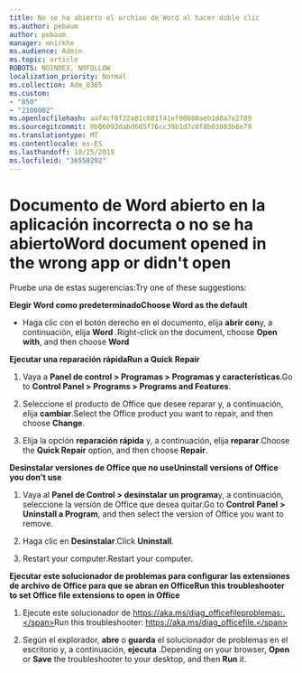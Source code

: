 ```yaml
---
title: No se ha abierto el archivo de Word al hacer doble clic
ms.author: pebaum
author: pebaum
manager: mnirkhe
ms.audience: Admin
ms.topic: article
ROBOTS: NOINDEX, NOFOLLOW
localization_priority: Normal
ms.collection: Adm_O365
ms.custom:
- "850"
- "2100002"
ms.openlocfilehash: aaf4cf8f22a81c601f41ef00080aeb1d8a7e2789
ms.sourcegitcommit: 0b06093dabd685f76cc39b1d7c0f8b03883b6e79
ms.translationtype: MT
ms.contentlocale: es-ES
ms.lasthandoff: 10/25/2019
ms.locfileid: "36558202"
---
```

# <a name="word-document-opened-in-the-wrong-app-or-didnt-open"></a><span data-ttu-id="f9f91-102">Documento de Word abierto en la aplicación incorrecta o no se ha abierto</span><span class="sxs-lookup"><span data-stu-id="f9f91-102">Word document opened in the wrong app or didn't open</span></span>

<span data-ttu-id="f9f91-103">Pruebe una de estas sugerencias:</span><span class="sxs-lookup"><span data-stu-id="f9f91-103">Try one of these suggestions:</span></span>

<span data-ttu-id="f9f91-104">**Elegir Word como predeterminado**</span><span class="sxs-lookup"><span data-stu-id="f9f91-104">**Choose Word as the default**</span></span>

- <span data-ttu-id="f9f91-105">Haga clic con el botón derecho en el documento, elija **abrir con**y, a continuación, elija **Word** .</span><span class="sxs-lookup"><span data-stu-id="f9f91-105">Right-click on the document, choose **Open with**, and then choose **Word**</span></span>

<span data-ttu-id="f9f91-106">**Ejecutar una reparación rápida**</span><span class="sxs-lookup"><span data-stu-id="f9f91-106">**Run a Quick Repair**</span></span>

1. <span data-ttu-id="f9f91-107">Vaya a **Panel de control > Programas > Programas y características**.</span><span class="sxs-lookup"><span data-stu-id="f9f91-107">Go to **Control Panel > Programs > Programs and Features**.</span></span>

2. <span data-ttu-id="f9f91-108">Seleccione el producto de Office que desee reparar y, a continuación, elija **cambiar**.</span><span class="sxs-lookup"><span data-stu-id="f9f91-108">Select the Office product you want to repair, and then choose **Change**.</span></span>

3. <span data-ttu-id="f9f91-109">Elija la opción **reparación rápida** y, a continuación, elija **reparar**.</span><span class="sxs-lookup"><span data-stu-id="f9f91-109">Choose the **Quick Repair** option, and then choose **Repair**.</span></span>

<span data-ttu-id="f9f91-110">**Desinstalar versiones de Office que no use**</span><span class="sxs-lookup"><span data-stu-id="f9f91-110">**Uninstall versions of Office you don't use**</span></span>

1. <span data-ttu-id="f9f91-111">Vaya al **Panel de Control > desinstalar un programa**y, a continuación, seleccione la versión de Office que desea quitar.</span><span class="sxs-lookup"><span data-stu-id="f9f91-111">Go to **Control Panel > Uninstall a Program**, and then select the version of Office you want to remove.</span></span>

2. <span data-ttu-id="f9f91-112">Haga clic en **Desinstalar**.</span><span class="sxs-lookup"><span data-stu-id="f9f91-112">Click **Uninstall**.</span></span>

3. <span data-ttu-id="f9f91-113">Restart your computer.</span><span class="sxs-lookup"><span data-stu-id="f9f91-113">Restart your computer.</span></span>

<span data-ttu-id="f9f91-114">**Ejecutar este solucionador de problemas para configurar las extensiones de archivo de Office para que se abran en Office**</span><span class="sxs-lookup"><span data-stu-id="f9f91-114">**Run this troubleshooter to set Office file extensions to open in Office**</span></span>

1. <span data-ttu-id="f9f91-115">Ejecute este solucionador de https://aka.ms/diag_officefileproblemas:.</span><span class="sxs-lookup"><span data-stu-id="f9f91-115">Run this troubleshooter: https://aka.ms/diag_officefile.</span></span>

2. <span data-ttu-id="f9f91-116">Según el explorador, **abre** o **guarda** el solucionador de problemas en el escritorio y, a continuación, **ejecuta** .</span><span class="sxs-lookup"><span data-stu-id="f9f91-116">Depending on your browser, **Open** or **Save** the troubleshooter to your desktop, and then **Run** it.</span></span>
